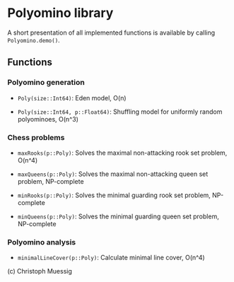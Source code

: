 # Polyomino library

A short presentation of all implemented functions is available by calling `Polyomino.demo()`.

## Functions

### Polyomino generation

* `Poly(size::Int64)`: Eden model, O(n)

* `Poly(size::Int64, p::Float64)`: Shuffling model for uniformly random polyominoes, O(n^3)

### Chess problems

* `maxRooks(p::Poly)`: Solves the maximal non-attacking rook set problem, O(n^4)

* `maxQueens(p::Poly)`: Solves the maximal non-attacking queen set problem, NP-complete

* `minRooks(p::Poly)`: Solves the minimal guarding rook set problem, NP-complete

* `minQueens(p::Poly)`: Solves the minimal guarding queen set problem, NP-complete

### Polyomino analysis

* `minimalLineCover(p::Poly)`: Calculate minimal line cover, O(n^4)

(c) Christoph Muessig
